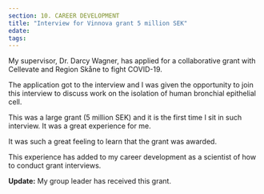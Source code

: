 ```yaml
---
section: 10. CAREER DEVELOPMENT
title: "Interview for Vinnova grant 5 million SEK"
edate: 
tags:
---
```


My supervisor, Dr. Darcy Wagner, has applied for a collaborative grant with Cellevate and Region Skåne to fight COVID-19.

The application got to the interview and I was given the opportunity to join this interview to discuss work on the isolation of human bronchial epithelial cell. 

This was a large grant (5 million SEK) and it is the first time I sit in such interview. It was a great experience for me.

It was such a great feeling to learn that the grant was awarded.

This experience has added to my career development as a scientist of how to conduct grant interviews. 


**Update:** My group leader has received this grant.